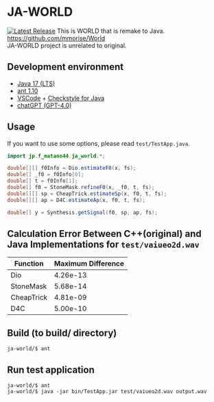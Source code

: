 # JA-WORLD
[![Latest Release](https://gitlab.com/f-matano44/world-for-java/-/badges/release.svg)](https://gitlab.com/f-matano44/world-for-java/-/releases)
This is WORLD that is remake to Java.<br>
https://github.com/mmorise/World<br>
JA-WORLD project is unrelated to original.<br>


## Development environment
* [Java 17 (LTS)](https://adoptium.net/temurin/releases/?version=17)
* [ant 1.10](https://ant.apache.org/bindownload.cgi)
* [VSCode](https://code.visualstudio.com/) + [Checkstyle for Java](https://marketplace.visualstudio.com/items?itemName=shengchen.vscode-checkstyle)
* [chatGPT (GPT-4.0)](https://chat.openai.com/)


## Usage
If you want to use some options, please read `test/TestApp.java`.

```java
import jp.f_matano44.ja_world.*;

double[][] f0Info = Dio.estimateF0(x, fs);
double[] _f0 = f0Info[0];
double[] t = f0Info[1];
double[] f0 = StoneMask.refineF0(x, _f0, t, fs);
double[][] sp = CheapTrick.estimateSp(x, f0, t, fs);
double[][] ap = D4C.estimateAp(x, f0, t, fs);

double[] y = Synthesis.getSignal(f0, sp, ap, fs);
```


## Calculation Error Between C++(original) and Java Implementations for `test/vaiueo2d.wav`

| Function | Maximum Difference |
|-----------|------------|
| Dio | 4.26e-13 |
| StoneMask | 5.68e-14 |
| CheapTrick | 4.81e-09 |
| D4C | 5.00e-10 |


## Build (to build/ directory)
```SH
ja-world/$ ant
```


## Run test application
```SH
ja-world/$ ant
ja-world/$ java -jar bin/TestApp.jar test/vaiueo2d.wav output.wav
```
